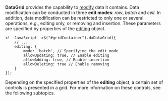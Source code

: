 **DataGrid** provides the capability to [modify](/concepts/05%20Widgets/DataGrid/070%20Data%20Editing/10%20Data%20Editing.md '/Documentation/Guide/Widgets/DataGrid/Data_Editing/') data it contains. Data modification can be conducted in three **edit modes**: *row*, *batch* and *cell*. In addition, data modification can be restricted to only one or several operations, e.g., editing only, or removing and insertion. These parameters are specified by properties of the [editing](/api-reference/10%20UI%20Widgets/dxDataGrid/1%20Configuration/editing '/Documentation/ApiReference/UI_Widgets/dxDataGrid/Configuration/editing/') object.

	<!--JavaScript-->$("#gridContainer").dxDataGrid({
		// ...
		editing: {
			mode: 'batch', // Specifying the edit mode
			allowUpdating: true, // Enable editing
			allowAdding: true, // Enable insertion
			allowDeleting: true // Enable removing
		}
    });

Depending on the specified properties of the **editing** object, a certain set of controls is presented in a grid. For more information on these controls, see the following subtopics.